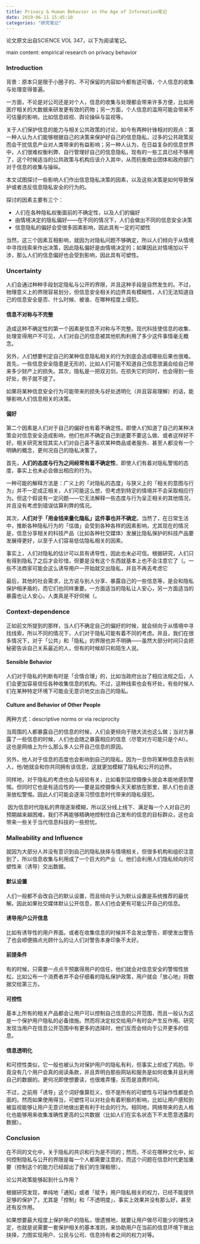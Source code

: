 ```yaml
---
title: Privacy & Human Behavior in the Age of Information笔记
date: 2019-06-11 15:45:10
categories: "研究笔记"
---
```


论文原文出自SCIENCE VOL 347，以下为阅读笔记。

main content: empirical research on privacy behavior

### Introduction

背景：原本只是限于小圈子的、不可保留的内容如今都有迹可循，个人信息的收集与处理变得普遍。

一方面，不论是对公司还是对个人，信息的收集与处理都会带来许多方便，比如用医疗相关的大数据来研发更有效的药物；另一方面，个人信息的滥用可能会带来不可估量的影响，比如信息歧视、舆论操纵与监视等。

关于人们保护信息的能力与相关公共政策的讨论，如今有两种针锋相对的观点：第一种人认为人们能够根据自己的决策来保护好自己的信息隐私，过多的公共政策反而会干扰信息产业对人类带来的有益影响；另一种人认为，在日益复杂的信息世界中，人们很难权衡利弊、自行管理好自己的信息隐私，现有的一些工具已经不够用了，这个时候适当的公共政策与机构应该介入其中，从而抗衡商业团体和政府部门对于信息的收集与操纵。

本文试图探讨一些影响人们作出信息隐私决策的因素，以及这些决策是如何导致保护或者违反信息隐私安全的行为的。

<!--more-->  

探讨的因素主要有三个：

*   人们在各种隐私权衡面前的不确定性，以及人们的偏好
*   由情境决定的隐私偏好——在不同的情况下，人们会做出不同的信息安全决策
*   信息隐私的偏好会受很多因素影响，因此具有一定的可塑性

当然，这三个因素互相影响，就因为对隐私问题不够确定，所以人们倾向于从情境中寻找线索来作出决策，因此隐私偏好是由情境决定的；如果因此对情境加以干涉，那么人们的信息偏好也会受到影响，因此具有可塑性。

### Uncertainty

人们会通过种种手段划定隐私与公开的界限，并且这种手段是自然发生的。不过，物理意义上的界限容易划分，但信息安全相关的边界具有模糊性，人们无法知道自己的信息安全是否、什么时候、被谁、在哪种程度上侵犯。

#### 信息不对称与不完整

造成这种不确定性的第一个因素是信息不对称与不完整。现代科技使信息的收集、处理变得用户不可见，人们对自己的信息被其他机构利用了多少这件事情毫无概念。

另外，人们想要判定自己的某种信息隐私相关的行为到底会造成哪些后果也很难。首先，一些信息安全隐患是无形的，比如人们可能不知道自己信息泄漏会给自己带来多少财产上的损失。其次，隐私是一把双刃剑，在损失它的同时，也会得到一些好处，例子就不提了。

如果将某种信息安全行为可能带来的损失与好处透明化（并且容易理解）的话，能够影响人们信息相关的决策。

#### 偏好

第二个因素是人们对于自己的偏好也有着不确定性。即使人们知道了自己的某种决策会对信息安全造成影响，他们也并不确定自己到底要不要这么做、或者这样好不好。相关研究发现其实人们对自己喜不喜欢某种商品或者服务、甚至人都没有一个明确的概念，更何况自己的隐私决策了。

首先，**人们的态度与行为之间经常有着不确定性**，即使人们有着对隐私警惕的态度，事实上也未必会做出相应的行为。

一种可能的解释方法是：广义上的「对隐私的态度」与狭义上的「相关的意图与行为」并不一定成正相关，人们可能这么想，但考虑到特定的情境并不会采取相应行为。但这个假说有一定问题——它无法解释一些态度与行为呈正相关的其他情况，并且没有考虑到错误估算利弊的情况。

其次，**人们对于「用金钱来量化隐私」这件事也并不确定**。当然了，在日常生活中，推断各种隐私行为的「估值」会受到各种各样的因素影响，尤其现在的情况是，信息分享相关的科技产品（比如各种社交媒体）发展比隐私保护的科技产品要发展得更好，以至于人们容易低估隐私相关的因素。

事实上，人们对隐私的估计可以具有诱导性，因此也未必可信。根据研究，人们只有得到隐私了之后才会珍惜，但要是没有这个东西就基本上也不会注意它了（。一些不法商家可能会这么诱导用户一开始就交出隐私，并且不再去考虑它

最后，其他的社会需求，比方说与别人分享、暴露自己的一些信息等，是会和隐私保护相矛盾的，而它们也同样重要。一方面适当的隐私让人安心，另一方面适当的暴露也让人安心，人类真是不好伺候（。

### Context-dependence

正如前文所提到的那样，当人们不确定自己的偏好的时候，就会倾向于从情境中寻找线索，所以不同的情况下，人们对于隐私可能有着不同的考虑。并且，我们在很多情况下，对于「公共」和「隐私」的界限也并不明确——虽然大部分时间只会把秘密告诉自己关系最近的人，但有的时候却只和陌生人说。

#### Sensible Behavior

人们对于隐私的判断有时是「合情合理」的，比如当政府出台了相应法规之后，人们会更加容易信任各种收集信息的机构。不过，这种线索也会有坏处，有些时候人们在某种特定环境下可能会无意识地交出自己的隐私。

#### Culture and Behavior of Other People

两种方式：descriptive norms or via reciprocity

当周围的人都暴露自己的信息的时候，人们会更倾向于随大流也这么做；当对方暴露了一些信息的时候，人们也会随之暴露相应的信息（尽管对方可能只是个AI）。这也是网络上为什么那么多人公开自己信息的原因。

另外，他人对于信息的态度也会影响到自己的隐私，因为一旦你将某种信息告诉别人，他/她就会和你共同拥有该信息，这就更加模糊了隐私和公开的边界。

同样地，对于隐私的考虑也会与经验有关，比如看到监控摄像头就会本能地感到警惕。但同时它也是有适应性的——要是监控摄像头天天都放在那里，那人们也会逐渐放松警惕。因此人们可能会逐渐习惯信息时代带来的隐私侵犯。

 因为信息时代隐私的界限逐渐模糊，所以区分线上线下、满足每一个人对自己的预期越来越困难，我们不再能够精确地控制住自己发布的信息的目标群众，这也会带来一些关于当代信息科技的一些担忧。

### Malleability and Influence

就因为大部分人并没有意识到自己的隐私抉择与情境相关，但很多机构和组织注意到了，所以信息收集与利用成了一个巨大的产业（。他们会利用人们隐私倾向的可塑性来（诱导）交出数据。

#### 默认设置

人们一般都不会改自己的默认设置，而且倾向于认为默认设置是系统推荐的最优解。因此如果社交媒体默认公开信息，那人们也会更有可能公开自己的信息。

#### 诱导用户公开信息

比如有诱导性的用户界面。或者在收集信息的时候并不会发出警告，即使发出警告了也会顺便搞点光顾什么的让人们对警告本身印象不太好。

#### 前提条件

有的时候，只需要一点点干预赢得用户的信任，他们就会对信息安全的警惕性放松，比如公布一个消费者并不会仔细看的隐私保护政策，用户就会「放心地」将数据交给第三方。

#### 可控性

基本上所有的相关产品都会让用户可以控制自己信息的公开范围，而且一般认为这是一个保护用户隐私的必备措施。然而将决定权交给用户有时会产生反作用。研究发现当用户在信息公开范围中有更多的选择时，他们反而会倾向于公开更多的信息。

#### 信息透明化

和可控性类似，它一般也被认为对保护用户的隐私有利，但事实上却成了鸡肋。毕竟没有几个用户会真的阅读条款，并且弄明白那些网站和服务是如何收集并且利用自己的数据的。更何况即使想要读，也很难弄懂，反而是浪费时间。

不过，之前用「诱导」这个词好像算贬义，但不是所有的可塑性与可操作性都是负面的。然而如果使用得当，可塑性可以对社会有着积极的影响，比如让用户感知到被监视能够让用户无意识地做出更有利于社会的行为。相同地，网络带来的去人格化也能够用来收集准确性更高的公共数据（比如人们在实名状态下不太愿意透露的数据）。

### Conclusion

在不同的文化中，关于隐私的共识和行为是不同的；然而，不论在哪种文化中，如何控制隐私与公开的界限是每一个人都需要注意的，而这个问题在信息时代更加重要（控制这个的能力已经超出了我们的生理极限）。

论公共政策能够起到什么作用？

根据研究发现，单纯地「通知」或者「赋予」用户隐私相关的权力，已经不能提供足够的保护了。尤其是「控制」和「不透明度」，事实上效果并没有那么好，甚至还有反作用。

如果想要最大程度上保护用户的隐私，很遗憾地，就要让用户做尽可能少的理性决定，也就是说需要一套保护相关的基本准则，来协助用户在当前的信息环境下做出抉择，力图实现用户、公民与公司、信息持有者之间的权力对等。